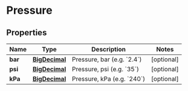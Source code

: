 
# Pressure

## Properties
Name | Type | Description | Notes
------------ | ------------- | ------------- | -------------
**bar** | [**BigDecimal**](BigDecimal.md) | Pressure, bar (e.g. &#x60;2.4&#x60;) |  [optional]
**psi** | [**BigDecimal**](BigDecimal.md) | Pressure, psi (e.g. &#x60;35&#x60;) |  [optional]
**kPa** | [**BigDecimal**](BigDecimal.md) | Pressure, kPa (e.g. &#x60;240&#x60;) |  [optional]



